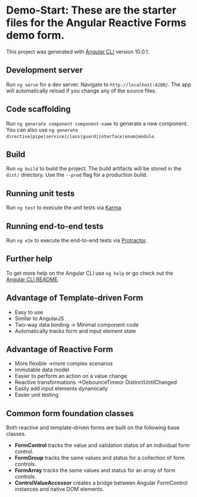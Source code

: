 # Demo-Start: These are the starter files for the Angular Reactive Forms demo form.

This project was generated with [Angular CLI](https://github.com/angular/angular-cli) version 10.0.1.

## Development server

Run `ng serve` for a dev server. Navigate to `http://localhost:4200/`. The app will automatically reload if you change any of the source files.

## Code scaffolding

Run `ng generate component component-name` to generate a new component. You can also use `ng generate directive|pipe|service|class|guard|interface|enum|module`.

## Build

Run `ng build` to build the project. The build artifacts will be stored in the `dist/` directory. Use the `--prod` flag for a production build.

## Running unit tests

Run `ng test` to execute the unit tests via [Karma](https://karma-runner.github.io).

## Running end-to-end tests

Run `ng e2e` to execute the end-to-end tests via [Protractor](http://www.protractortest.org/).

## Further help

To get more help on the Angular CLI use `ng help` or go check out the [Angular CLI README](https://github.com/angular/angular-cli/blob/master/README.md).

## Advantage of Template-driven Form
* Easy to use
* Similar to AngularJS
* Two-way data binding -> Minimal component code
* Automatically tracks form and input element state

## Advantage of Reactive Form
* More flexible ->more complex scenarios
* Immutable data model
* Easier to perform an action on a value change
* Reactive transformations ->DebounceTimeor DistinctUntilChanged
* Easily add input elements dynamically
* Easier unit testing

## Common form foundation classes
 Both reactive and template-driven forms are built on the following base classes.
* **FormControl** tracks the value and validation status of an individual form control.
* **FormGroup** tracks the same values and status for a collection of form controls.
* **FormArray** tracks the same values and status for an array of form controls.
* **ControlValueAccessor** creates a bridge between Angular FormControl instances and native DOM elements.